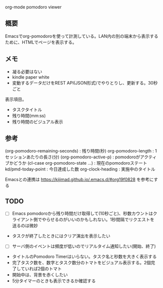 org-mode pomodoro viewer

## 概要

Emacsでorg-pomodoroを使って計測している。LAN内の別の端末から表示するために、HTMLでページを表示する。

## メモ

- 凝る必要はない
- kindle paper white
- 変動するデータだけをREST API(JSON形式)でやりとりし、更新する。30秒ごと

表示項目。

- タスクタイトル
- 残り時間(mm:ss)
- 残り時間のビジュアル表示

## 参考

(org-pomodoro-remaining-seconds) : 残り時間(秒)
org-pomodoro-length : 1セッションあたりの長さ(分)
(org-pomodoro-active-p) : pomodoroがアクティブかどうか
(cl-case org-pomodoro-state ...) : 現在のpomodoroステート
kd/pmd-today-point : 今日達成した数
org-clock-heading : 実施中のタイトル

Emacsとの連携は https://kijimad.github.io/.emacs.d/#org19f0828 を参考にする

## TODO

- [ ] Emacs pomodoroから残り時間だけ取得して(10秒ごと)、秒数カウントはクライアント側でやらせるのがいいのかもしれない。1秒間隔でリクエストを送るのは微妙
- タスクが終了したときにはクリア演出を表示したい
- [ ] サーバ側のイベントは頻度が低いのでリアルタイム通知したい(開始、終了)
- タイトルのPomodoro Timerはいらない。タスク名と秒数を大きく表示する
- 完了タスク数を、数字とタスク数分のトマトをビジュアル表示する。2個完了していれば2個のトマト
- 開始中は、背景を赤くしたい
- 5分タイマーのときも表示できるか確認する

